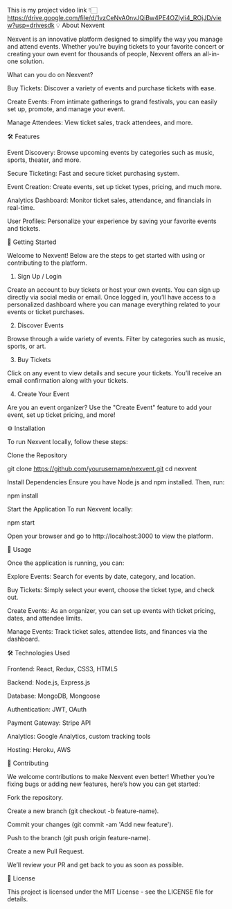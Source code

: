 This is my project video link 👇🏻
https://drive.google.com/file/d/1vzCeNvA0nvJQiBw4PE4OZlyli4_ROjJD/view?usp=drivesdk
💡 About Nexvent

Nexvent is an innovative platform designed to simplify the way you manage and attend events. Whether you're buying tickets to your favorite concert or creating your own event for thousands of people, Nexvent offers an all-in-one solution.

What can you do on Nexvent?

Buy Tickets: Discover a variety of events and purchase tickets with ease.

Create Events: From intimate gatherings to grand festivals, you can easily set up, promote, and manage your event.

Manage Attendees: View ticket sales, track attendees, and more.

🛠 Features

Event Discovery: Browse upcoming events by categories such as music, sports, theater, and more.

Secure Ticketing: Fast and secure ticket purchasing system.

Event Creation: Create events, set up ticket types, pricing, and much more.

Analytics Dashboard: Monitor ticket sales, attendance, and financials in real-time.

User Profiles: Personalize your experience by saving your favorite events and tickets.

🚀 Getting Started

Welcome to Nexvent! Below are the steps to get started with using or contributing to the platform.

1. Sign Up / Login

Create an account to buy tickets or host your own events. You can sign up directly via social media or email.
Once logged in, you’ll have access to a personalized dashboard where you can manage everything related to your events or ticket purchases.

2. Discover Events

Browse through a wide variety of events. Filter by categories such as music, sports, or art.

3. Buy Tickets

Click on any event to view details and secure your tickets. You’ll receive an email confirmation along with your tickets.

4. Create Your Event

Are you an event organizer? Use the "Create Event" feature to add your event, set up ticket pricing, and more!

⚙️ Installation

To run Nexvent locally, follow these steps:

Clone the Repository

git clone https://github.com/yourusername/nexvent.git
cd nexvent


Install Dependencies
Ensure you have Node.js and npm installed. Then, run:

npm install


Start the Application
To run Nexvent locally:

npm start


Open your browser and go to http://localhost:3000 to view the platform.

🔧 Usage

Once the application is running, you can:

Explore Events: Search for events by date, category, and location.

Buy Tickets: Simply select your event, choose the ticket type, and check out.

Create Events: As an organizer, you can set up events with ticket pricing, dates, and attendee limits.

Manage Events: Track ticket sales, attendee lists, and finances via the dashboard.

🛠 Technologies Used

Frontend: React, Redux, CSS3, HTML5

Backend: Node.js, Express.js

Database: MongoDB, Mongoose

Authentication: JWT, OAuth

Payment Gateway: Stripe API

Analytics: Google Analytics, custom tracking tools

Hosting: Heroku, AWS

🤝 Contributing

We welcome contributions to make Nexvent even better! Whether you’re fixing bugs or adding new features, here’s how you can get started:

Fork the repository.

Create a new branch (git checkout -b feature-name).

Commit your changes (git commit -am 'Add new feature').

Push to the branch (git push origin feature-name).

Create a new Pull Request.

We’ll review your PR and get back to you as soon as possible.

📄 License

This project is licensed under the MIT License - see the LICENSE
 file for details.
